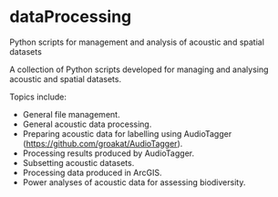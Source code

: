 # dataProcessing
Python scripts for management and analysis of acoustic and spatial datasets

A collection of Python scripts developed for managing and analysing acoustic and spatial datasets. 

Topics include:

- General file management.
- General acoustic data processing.
- Preparing acoustic data for labelling using AudioTagger (https://github.com/groakat/AudioTagger).
- Processing results produced by AudioTagger.
- Subsetting acoustic datasets.
- Processing data produced in ArcGIS.
- Power analyses of acoustic data for assessing biodiversity.
